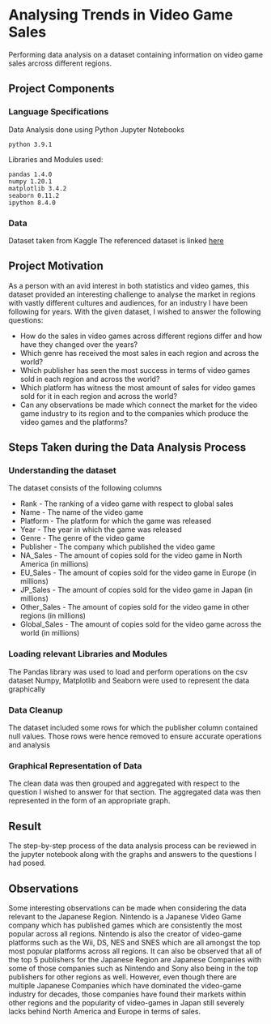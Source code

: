 # Analysing Trends in Video Game Sales
Performing data analysis on a dataset containing information on video game sales arcross different regions.
## Project Components
### Language Specifications
Data Analysis done using Python Jupyter Notebooks
```
python 3.9.1
```
Libraries and Modules used:
```
pandas 1.4.0
numpy 1.20.1
matplotlib 3.4.2
seaborn 0.11.2
ipython 8.4.0
```
### Data
Dataset taken from Kaggle
The referenced dataset is linked [here](https://www.kaggle.com/datasets/kedokedokedo/vgsales/)
## Project Motivation
As a person with an avid interest in both statistics and video games, this dataset provided an interesting challenge to analyse the market in regions with vastly different cultures and audiences, for an industry I have been following for years.
With the given dataset, I wished to answer the following questions:
* How do the sales in video games across different regions differ and how have they changed over the years?
* Which genre has received the most sales in each region and across the world?
* Which publisher has seen the most success in terms of video games sold in each region and across the world?
* Which platform has witness the most amount of sales for video games sold for it in each region and across the world?
* Can any observations be made which connect the market for the video game industry to its region and to the companies which produce the video games and the platforms?
## Steps Taken during the Data Analysis Process
### Understanding the dataset
The dataset consists of the following columns
* Rank - The ranking of a video game with respect to global sales
* Name - The name of the video game
* Platform - The platform for which the game was released
* Year - The year in which the game was released
* Genre - The genre of the video game
* Publisher - The company which published the video game
* NA_Sales - The amount of copies sold for the video game in North America (in millions)
* EU_Sales - The amount of copies sold for the video game in Europe (in millions)
* JP_Sales - The amount of copies sold for the video game in Japan (in millions)
* Other_Sales - The amount of copies sold for the video game in other regions (in millions)
* Global_Sales - The amount of copies sold for the video game across the world (in millions)
### Loading relevant Libraries and Modules
The Pandas library was used to load and perform operations on the csv dataset
Numpy, Matplotlib and Seaborn were used to represent the data graphically
### Data Cleanup
The dataset included some rows for which the publisher column contained null values. Those rows were hence removed to ensure accurate operations and analysis
### Graphical Representation of Data
The clean data was then grouped and aggregated with respect to the question I wished to answer for that section. The aggregated data was then represented in the form of an appropriate graph.
## Result
The step-by-step process of the data analysis process can be reviewed in the jupyter notebook along with the graphs and answers to the questions I had posed.
## Observations
Some interesting observations can be made when considering the data relevant to the Japanese Region. Nintendo is a Japanese Video Game company which has published games which are consistently the most popular across all regions. Nintendo is also the creator of video-game platforms such as the Wii, DS, NES and SNES which are all amongst the top most popular platforms across all regions. It can also be observed that all of the top 5 publishers for the Japanese Region are Japanese Companies with some of those companies such as Nintendo and Sony also being in the top publishers for other regions as well. However, even though there are multiple Japanese Companies which have dominated the video-game industry for decades, those companies have found their markets within other regions and the popularity of video-games in Japan still severely lacks behind North America and Europe in terms of sales.

